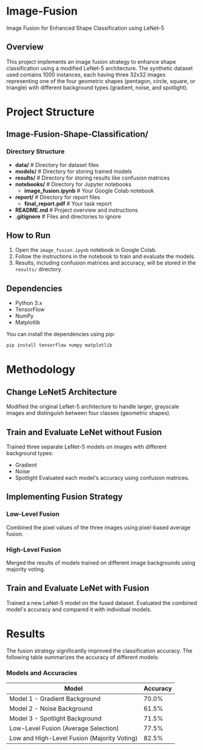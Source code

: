# Image-Fusion
Image Fusion for Enhanced Shape Classification using LeNet-5

## Overview

This project implements an image fusion strategy to enhance shape classification using a modified LeNet-5 architecture. The synthetic dataset used contains 1000 instances, each having three 32x32 images representing one of the four geometric shapes (pentagon, circle, square, or triangle) with different background types (gradient, noise, and spotlight).

# Project Structure
## Image-Fusion-Shape-Classification/
### Directory Structure
* **data/**                  # Directory for dataset files
* **models/**               # Directory for storing trained models
* **results/**              # Directory for storing results like confusion matrices
* **notebooks/**            # Directory for Jupyter notebooks
	+ **image_fusion.ipynb**  # Your Google Colab notebook
* **report/**               # Directory for report files
	+ **final_report.pdf**   # Your task report
* **README.md**             # Project overview and instructions
* **.gitignore**            # Files and directories to ignore


## How to Run

1. Open the `image_fusion.ipynb` notebook in Google Colab.
2. Follow the instructions in the notebook to train and evaluate the models.
3. Results, including confusion matrices and accuracy, will be stored in the `results/` directory.

## Dependencies

- Python 3.x
- TensorFlow
- NumPy
- Matplotlib

You can install the dependencies using pip:

```bash
pip install tensorflow numpy matplotlib
```
# Methodology
## Change LeNet5 Architecture
Modified the original LeNet-5 architecture to handle larger, grayscale images and distinguish between four classes (geometric shapes).

## Train and Evaluate LeNet without Fusion
Trained three separate LeNet-5 models on images with different background types:
* Gradient
* Noise
* Spotlight
Evaluated each model's accuracy using confusion matrices.

## Implementing Fusion Strategy
### Low-Level Fusion
Combined the pixel values of the three images using pixel-based average fusion.

### High-Level Fusion
Merged the results of models trained on different image backgrounds using majority voting.

## Train and Evaluate LeNet with Fusion
Trained a new LeNet-5 model on the fused dataset.
Evaluated the combined model's accuracy and compared it with individual models.

# Results
The fusion strategy significantly improved the classification accuracy. The following table summarizes the accuracy of different models:

### Models and Accuracies
| Model | Accuracy |
| --- | --- |
| Model 1 - Gradient Background | 70.0% |
| Model 2 - Noise Background | 61.5% |
| Model 3 - Spotlight Background | 71.5% |
| Low-Level Fusion (Average Selection) | 77.5% |
| Low and High-Level Fusion (Majority Voting) | 82.5% |

